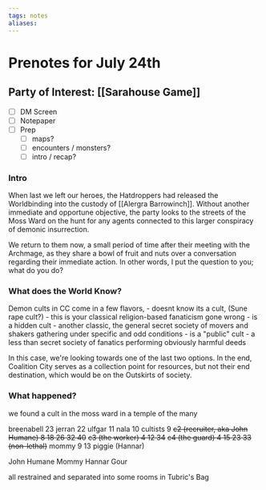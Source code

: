 ```yaml
---
tags: notes
aliases:
---
```


# Prenotes for July 24th
## Party of Interest: [[Sarahouse Game]]
- [ ] DM Screen
- [ ] Notepaper
- [ ] Prep
	- [ ] maps?
	- [ ] encounters / monsters?
	- [ ] intro / recap?

### Intro

When last we left our heroes, the Hatdroppers had released the Worldbinding into the custody of [[Alergra Barrowinch]]. Without another immediate and opportune objective, the party looks to the streets of the Moss Ward on the hunt for any agents connected to this larger conspiracy of demonic insurrection. 

We return to them now, a small period of time after their meeting with the Archmage, as they share a bowl of fruit and nuts over a conversation regarding their immediate action. In other words, I put the question to you; what do you do?

### What does the World Know?

Demon cults in CC come in a few flavors,
	- doesnt know its a cult, (Sune rape cult?)
		- this is your classical religion-based fanaticism gone wrong
	- is a hidden cult
		- another classic, the general secret society of movers and shakers gathering under specific and odd conditions
	- is a "public" cult
		- a less than secret society of fanatics performing obviously harmful deeds

In this case, we're looking towards one of the last two options. In the end, Coalition City serves as a collection point for resources, but not their end destination, which would be on the Outskirts of society. 

### What happened?

we found a cult in the moss ward in a temple of the many

breenabell 23
jerran 22
ulfgar 11
nala 10
cultists 9
~~c2 (recruiter, aka John Humane) 8 18 26 32 40~~
~~c3 (the worker) 4 12 34~~
~~c4 (the guard) 4 15 23 33 (non-lethal)~~
mommy 9 13 
piggie (Hannar)

John Humane
Mommy
Hannar Gour

all restrained and separated into some rooms in Tubric's Bag